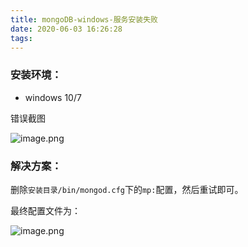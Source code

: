 ```yaml
---
title: mongoDB-windows-服务安装失败
date: 2020-06-03 16:26:28
tags:
---
```


### 安装环境：

+ windows 10/7

错误截图

![image.png](https://i.loli.net/2020/06/03/kStmp6Xbi1nT3IY.png)

### 解决方案：

删除`安装目录/bin/mongod.cfg`下的`mp:`配置，然后重试即可。

最终配置文件为：

![image.png](https://i.loli.net/2020/06/03/baAi138BLgOdMSF.png)
